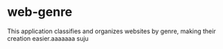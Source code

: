 # web-genre
This application classifies and organizes websites by genre, making their creation easier.aaaaaaa
suju

